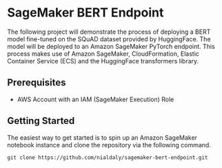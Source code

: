 # SageMaker BERT Endpoint
The following project will demonstrate the process of deploying a BERT model fine-tuned on the SQuAD dataset provided by HuggingFace. The model will be deployed to an Amazon SageMaker PyTorch endpoint. This process makes use of Amazon SageMaker, CloudFormation, Elastic Container Service (ECS) and the HuggingFace transformers library.

## Prerequisites
* AWS Account with an IAM (SageMaker Execution) Role

## Getting Started
The easiest way to get started is to spin up an Amazon SageMaker notebook instance and clone the repository via the following command.
```
git clone https://github.com/nialdaly/sagemaker-bert-endpoint.git
```
